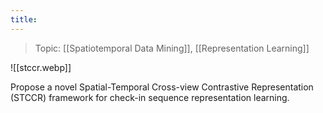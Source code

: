 ```yaml
---
title:
---
```

> Topic: [[Spatiotemporal Data Mining]], [[Representation Learning]]

![[stccr.webp]]

Propose a novel Spatial-Temporal Cross-view Contrastive Representation (STCCR) framework for check-in sequence representation learning.